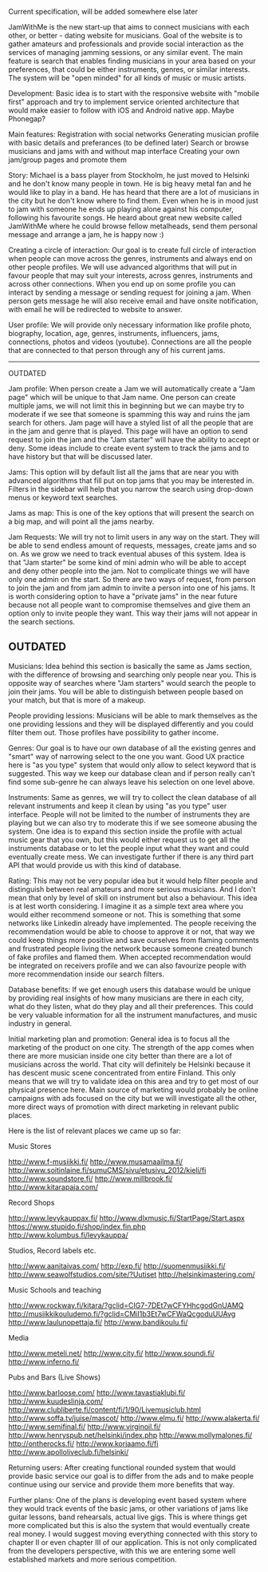 Current specification, will be added somewhere else later


JamWithMe is the new start-up that aims to connect musicians with each other, or better - dating website for musicians. Goal of the website is to gather amateurs and professionals and provide social interaction as the services of managing jamming sessions, or any similar event. The main feature is search that enables finding musicians in your area based on your preferences, that could be either instruments, genres, or similar interests. The system will be "open minded" for all kinds of music or music artists.

Development:
Basic idea is to start with the responsive website with "mobile first" approach and try to implement service oriented architecture that would make easier to follow with iOS and Android native app. Maybe Phonegap?

Main features:
Registration with social networks
Generating musician profile with basic details and preferances (to be defined later)
Search or browse musicians and jams with and without map interface
Creating your own jam/group pages and promote them


Story:
Michael is a bass player from Stockholm, he just moved to Helsinki and he don't know many people in town. He is big heavy metal fan and he would like to play in a band. He has heard that there are a lot of musicians in the city but he don't know where to find them. Even when he is in mood just to jam with someone he ends up playing alone against his computer, following his favourite songs.
He heard about great new website called JamWithMe where he could browse fellow metalheads, send them personal message and arrange a jam, he is happy now :)

Creating a circle of interaction:
Our goal is to create full circle of interaction when people can move across the genres, instruments and always end on other people profiles. We will use advanced algorithms that will put in favour people that may suit your interests, across genres, instruments and across other connections. When you end up on some profile you can interact by sending a message or sending request for joining a jam.
When person gets message he will also receive email and have onsite notification, with email he will be redirected to website to answer.

User profile:
We will provide only necessary information like profile photo, biography, location, age, genres, instruments, influencers, jams, connections, photos and videos (youtube). Connections are all the people that are connected to that person through any of his current jams.

------
OUTDATED

Jam profile:
When person create a Jam we will automatically create a "Jam page" which will be unique to that Jam name. One person can create multiple jams, we will not limit this in beginning but we can maybe try to moderate if we see that someone is spamming this way and ruins the jam search for others. Jam page will have a styled list of all the people that are in the jam and genre that is played. This page will have an option to send request to join the jam and the "Jam starter" will have the ability to accept or deny.
Some ideas include to create event system to track the jams and to have history but that will be discussed later.

Jams:
This option will by default list all the jams that are near you with advanced algorithms that fill put on top jams that you may be interested in. Filters in the sidebar will help that you narrow the search using drop-down menus or keyword text searches.

Jams as map:
This is one of the key options that will present the search on a big map, and will point all the jams nearby.

Jam Requests:
We will try not to limit users in any way on the start. They will be able to send endless amount of requests, messages, create jams and so on. As we grow we need to track eventual abuses of this system. Idea is that "Jam starter" be some kind of mini admin who will be able to accept and deny other people into the jam. Not to complicate things we will have only one admin on the start. So there are two ways of request, from person to join the jam and from jam admin to invite a person into one of his jams. It is worth considering option to have a "private jams" in the near future because not all people want to compromise themselves and give them an option only to invite people they want. This way their jams will not appear in the search sections.

OUTDATED
-----

Musicians:
Idea behind this section is basically the same as Jams section, with the difference of browsing and searching only people near you. This is opposite way of searches where "Jam starters" would search the people to join their jams. You will be able to distinguish between people based on your match, but that is more of a makeup.

People providing lessions:
Musicians will be able to mark themselves as the one providing lessions and they will be displayed differently and you could filter them out. Those profiles have possibility to gather income.

Genres:
Our goal is to have our own database of all the existing genres and "smart" way of narrowing select to the one you want. Good UX practice here is "as you type" system that would only allow to select keyword that is suggested. This way we keep our database clean and if person really can't find some sub-genre he can always leave his selection on one level above. 

Instruments:
Same as genres, we will try to collect the clean database of all relevant instruments and keep it clean by using "as you type" user interface. People will not be limited to the number of instruments they are playing but we can also try to moderate this if we see someone abusing the system. One idea is to expand this section inside the profile with actual music gear that you own, but this would either request us to get all the instruments database or to let the people input what they want and could eventually create mess. We can investigate further if there is any third part API that would provide us with this kind of database.

Rating:
This may not be very popular idea but it would help filter people and distinguish between real amateurs and more serious musicians. And I don't mean that only by level of skill on instrument but also a behaviour. This idea is at lest worth considering. I imagine it as a simple text area where you would either recommend someone or not. This is something that some networks like Linkedin already have implemented. The people receiving the recommendation would be able to choose to approve it or not, that way we could keep things more positive and save ourselves from flaming comments and frustrated people living the network because someone created bunch of fake profiles and flamed them. When accepted recommendation would be integrated on receivers profile and we can also favourize people with more recommendation inside our search filters.

Database benefits:
If we get enough users this database would be unique by providing real insights of how many musicians are there in each city, what do they listen, what do they play and all their preferences. This could be very valuable information for all the instrument manufactures, and music industry in general. 

Initial marketing plan and promotion:
General idea is to focus all the marketing of the product on one city. The strength of the app comes when there are more musician inside one city better than there are a lot of musicians across the world. That city will definitely be Helsinki because it has descent music scene concentrated from entire Finland. This only means that we will try to validate idea on this area and try to get most of our physical presence here. Main source of marketing would probably be online campaigns with ads focused on the city but we will investigate all the other, more direct ways of promotion with direct marketing in relevant public places.

Here is the list of relevant places we came up so far:

Music Stores

http://www.f-musiikki.fi/
http://www.musamaailma.fi/
http://www.soitinlaine.fi/sumuCMS/sivu/etusivu_2012/kieli/fi
http://www.soundstore.fi/
http://www.millbrook.fi/
http://www.kitarapaja.com/

Record Shops

http://www.levykauppax.fi/
http://www.dlxmusic.fi/StartPage/Start.aspx
https://www.stupido.fi/shop/index,fin.php
http://www.kolumbus.fi/levykauppa/

Studios, Record labels etc.

http://www.aanitaivas.com/
http://exp.fi/
http://suomenmusiikki.fi/
http://www.seawolfstudios.com/site/?Uutiset
http://helsinkimastering.com/

Music Schools and teaching

http://www.rockway.fi/kitara/?gclid=CIG7-7DEt7wCFYHhcgodGnUAMQ
http://musiikkikouludemo.fi/?gclid=CMiI1b3Et7wCFWaQcgoduUUAvg
http://www.laulunopettaja.fi/
http://www.bandikoulu.fi/
 
Media

http://www.meteli.net/
http://www.city.fi/
http://www.soundi.fi/
http://www.inferno.fi/

Pubs and Bars (Live Shows)

http://www.barloose.com/
http://www.tavastiaklubi.fi/
http://www.kuudeslinja.com/
http://www.clubliberte.fi/content/fi/1/90/Livemusiclub.html
http://www.soffa.tv/juise/mascot/
http://www.elmu.fi/
http://www.alakerta.fi/
http://www.semifinal.fi/
http://www.virginoil.fi/
http://www.henryspub.net/helsinki/index.php
http://www.mollymalones.fi/
http://ontherocks.fi/
http://www.korjaamo.fi/fi
http://www.apolloliveclub.fi/helsinki/


Returning users:
After creating functional rounded system that would provide basic service our goal is to differ from the ads and to make people continue using our service and provide them more benefits that way. 

Further plans:
One of the plans is developing event based system where they would track events of the basic jams, or other variations of jams like guitar lessons, band rehearsals, actual live gigs.
This is where things get more complicated but this is also the system that would eventually create real money. I would suggest moving everything connected with this story to chapter II or even chapter III of our application. This is not only complicated from the developers perspective, with this we are entering some well established markets and more serious competition. 
